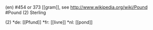 (en)
#454 or 373 [[gram]], see http://www.wikipedia.org/wiki/Pound
#Pound (2) Sterling

(2)
*de: [[Pfund]]
*fr: [[livre]]
*nl: [[pond]]